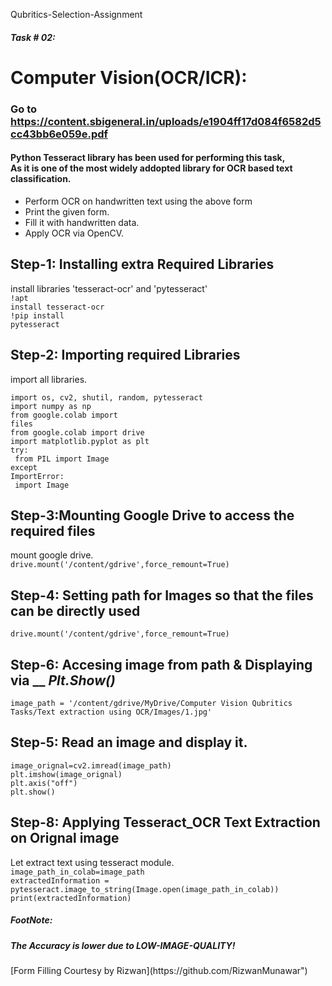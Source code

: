 Qubritics-Selection-Assignment
###### <b>Task # 02:</b> 
<h1>Computer Vision(OCR/ICR):</h1>

### Go to https://content.sbigeneral.in/uploads/e1904ff17d084f6582d5cc43bb6e059e.pdf
#### Python Tesseract library has been used for performing this task,<br>As it is one of the most widely addopted library for OCR based text classification.
<ul>
<li>Perform OCR on handwritten text using the above form</li>
<li>Print the given form.</li>
<li>Fill it with handwritten data.</li>
<li>Apply OCR via OpenCV.</li>
</ul>

## <b>Step-1: Installing extra Required Libraries</b>
install libraries 'tesseract-ocr' and 'pytesseract'<br>
<code>!apt install tesseract-ocr</code><br>
<code>!pip install pytesseract</code>

## <b>Step-2: Importing required Libraries</b>
import all libraries.<br>


<code>import os, cv2, shutil, random, pytesseract</code><br>
<code>import numpy as np</code><br>
<code>from google.colab import files</code><br>
<code>from google.colab import drive</code><br>
<code>import matplotlib.pyplot as plt</code><br>
<code>try:</code><br>
<code> from PIL import Image</code><br>
<code>except ImportError:</code><br>
<code>  import Image</code><br>


## <b>Step-3:Mounting Google Drive to access the required files</b>
mount google drive.<Br>
<code>drive.mount('/content/gdrive',force_remount=True)</code><br>

## <b>Step-4: Setting path for Images so that the files can be directly used</b>
<code>drive.mount('/content/gdrive',force_remount=True)</code><br>
## <b>Step-6: Accesing image from path & Displaying via __</b> *Plt.Show()*
<code>image_path = '/content/gdrive/MyDrive/Computer Vision Qubritics Tasks/Text extraction using OCR/Images/1.jpg'</code><br>
  
## <b>Step-5: Read an image and display it.</b>
<code>image_orignal=cv2.imread(image_path)</code><Br>
<code>plt.imshow(image_orignal)</code><Br>
<code>plt.axis("off")</code><Br>
<code>plt.show()</code><Br>
  
## <b>Step-8: Applying Tesseract_OCR Text Extraction on Orignal image</b>
Let extract text using tesseract module.<Br>
<code>image_path_in_colab=image_path</code><br>
<code>extractedInformation = pytesseract.image_to_string(Image.open(image_path_in_colab))</code><br>
<code>print(extractedInformation)</code><br>
  
##### FootNote:
<h5> The  Accuracy is lower due to LOW-IMAGE-QUALITY!</h5>
[Form Filling Courtesy by Rizwan](https://github.com/RizwanMunawar")
